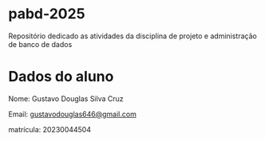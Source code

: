 # pabd-2025
Repositório dedicado as atividades da disciplina de projeto e administração de banco de dados

# Dados do aluno

Nome: Gustavo Douglas Silva Cruz

Email: gustavodouglas646@gmail.com

matrícula: 20230044504
